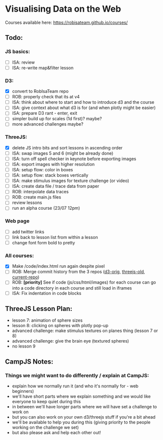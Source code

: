 # Visualising Data on the Web

Courses available here: https://robisateam.github.io/courses/

## Todo:

### JS basics:
- [ ] ISA: review
- [ ] ISA: re-write map&filter lesson

### D3:
- [x] convert to RobIsaTeam repo
- [ ] ROB: properly check that its at v4
- [ ] ISA: think about where to start and how to introduce d3 and the course
- [ ] ISA: give context about what d3 is for (and when plotly might be easier)
- [ ] ISA: prepare D3 rant - enter, exit
- [ ] simpler build up for scales (1d first)? maybe?
- [ ] more advanced challenges maybe?

### ThreeJS:
- [x] delete JS intro bits and sort lessons in ascending order
- [ ] ISA: swap images 5 and 6 (might be already done)
- [ ] ISA: turn off spell checker in keynote before exporting images
- [ ] ISA: export images with higher resolution
- [ ] ISA: setup flow: color in boxes 
- [ ] ISA: setup flow: stack boxes vertically
- [ ] ISA: make stimulus images for texture challenge (or video)
- [ ] ISA: create data file / trace data from paper
- [ ] ROB: interpolate data traces
- [ ] ROB: create main.js files
- [ ] review lessons
- [ ] run an alpha course (23/07 12pm)

### Web page
- [ ] add twitter links
- [ ] link back to lesson list from within a lesson
- [ ] change font form bold to pretty

### All courses: 
- [x] Make /code/index.html run again despite pixel
- [ ] ROB: Merge commit history from the 3 repos ([d3-orig](https://github.com/IsaKiko/D3-visualising-data), [threejs-old](https://github.com/RobIsaTeam/ThreeJS-course), [current-repo](https://github.com/RobIsaTeam/courses))
- [ ] ROB: **[priority]** See if code (js/css/html/images) for each course can go into a code directory in each course and still load in iframes
- [ ] ISA: Fix indentation in code blocks

## ThreeJS Lesson Plan:
- lesson 7: animation of sphere sizes
- lesson 8: clicking on spheres with plotly pop-up
- advanced challenge: make stimulus textures on planes thing (lesson 7 or 8)
- advanced challenge: give the brain eye (textured spheres)
- no lesson 9

## CampJS Notes:

### Things we might want to do differently / explain at CampJS:
- explain how we normally run it (and who it's normally for - web beginners)
- we'll have short parts where we explain something and we would like everyone to keep quiet during this
- in between we'll have longer parts where we will have set a challenge to work on
- but you can also work on your own d3/threejs stuff if you're a bit ahead
- we'll be available to help you during this (giving priority to the people working on the challenge we set) 
- but also please ask and help each other out! 
